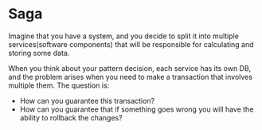 # Saga

Imagine that you have a system, and you decide to split it into multiple services(software components) that will be responsible for calculating and storing some data.

When you think about your pattern decision, each service has its own DB, and the problem arises when you need to make a transaction that involves multiple them. The question is:

- How can you guarantee this transaction?
- How can you guarantee that if something goes wrong you will have the ability to rollback the changes?
